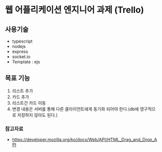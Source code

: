 # 웹 어플리케이션 엔지니어 과제 (Trello)

## 사용기술
- typescript 
- nodejs 
- express
- socket.io
- Template : ejs

## 목표 기능
1. 리스트 추가
2. 카드 추가
3. 리스트간 카드 이동
4. 변경 내용은 서버를 통해 다른 클라이언트에게 동기화 되어야 한다.(db에 영구적으로 저장하지 않아도 된다.)

### 참고자료
- https://developer.mozilla.org/ko/docs/Web/API/HTML_Drag_and_Drop_API

